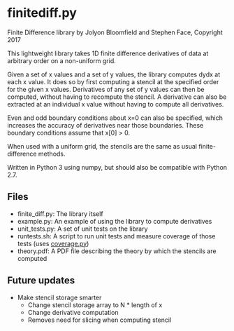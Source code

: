 # finitediff.py

Finite Difference library by Jolyon Bloomfield and Stephen Face, Copyright 2017

This lightweight library takes 1D finite difference derivatives of data at arbitrary order on a non-uniform grid.

Given a set of x values and a set of y values, the library computes dydx at each x value. It does so by first computing a stencil at the specified order for the given x values. Derivatives of any set of y values can then be computed, without having to recompute the stencil. A derivative can also be extracted at an individual x value without having to compute all derivatives.

Even and odd boundary conditions about x=0 can also be specified, which increases the accuracy of derivatives near those boundaries. These boundary conditions assume that x[0] > 0.

When used with a uniform grid, the stencils are the same as usual finite-difference methods.

Written in Python 3 using numpy, but should also be compatible with Python 2.7.

## Files

* finite_diff.py: The library itself
* example.py: An example of using the library to compute derivatives
* unit_tests.py: A set of unit tests on the library
* runtests.sh: A script to run unit tests and measure coverage of those tests (uses [coverage.py](https://coverage.readthedocs.io/))
* theory.pdf: A PDF file describing the theory by which the stencils are computed

## Future updates

* Make stencil storage smarter
  * Change stencil storage array to N * length of x
  * Change derivative computation
  * Removes need for slicing when computing stencil
